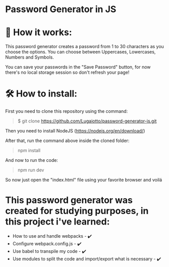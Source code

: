 # Password Generator in JS


  # :rocket: How it works: 
  
  This password generator creates a password from 1 to 30 characters as you choose the options.
  You can choose between Uppercases, Lowercases, Numbers and Symbols.
  
  You can save your passwords in the "Save Password" button, for now there's no local storage session so don't 
  refresh your page!
  
  # :hammer_and_wrench: How to install:
  
  First you need to clone this repository using the command:
  
  > $ git clone https://github.com/Lugaiotto/password-generator-js.git

  Then you need to install NodeJS (https://nodejs.org/en/download/)
  
  After that, run the command above inside the cloned folder:
  
  > npm install

  And now to run the code:
  
  > npm run dev

  So now just open the "index.html" file using your favorite browser and voilá

 
  # This password generator was created for studying purposes, in this project i've learned:
 
 
  * How to use and handle webpacks - :heavy_check_mark:
  * Configure webpack.config.js - :heavy_check_mark:
  * Use babel to transpile my code - :heavy_check_mark:
  * Use modules to split the code and import/export what is necessary - :heavy_check_mark:
